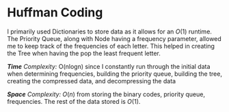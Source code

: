 ﻿# Huffman Coding


I primarily used Dictionaries to store data as it allows for an _O_(1) runtime.
The Priority Queue, along with Node having a frequency parameter, allowed me to keep track of the frequencies of each letter. This helped in creating the Tree when having the pop the least frequent letter.


***Time** Complexity:*
O(nlogn) since I constantly run through the initial data when determining frequencies, building the priority queue, building the tree, creating the compressed data, and decompressing the data

***Space** Complexity:*
_O_(_n_) from storing the binary codes, priority queue, frequencies.
The rest of the data stored is _O_(1).

